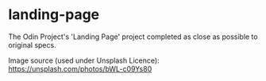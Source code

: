 # landing-page

The Odin Project's 'Landing Page' project completed as close as possible to original specs.

Image source (used under Unsplash Licence): https://unsplash.com/photos/bWL-c09Ys80
